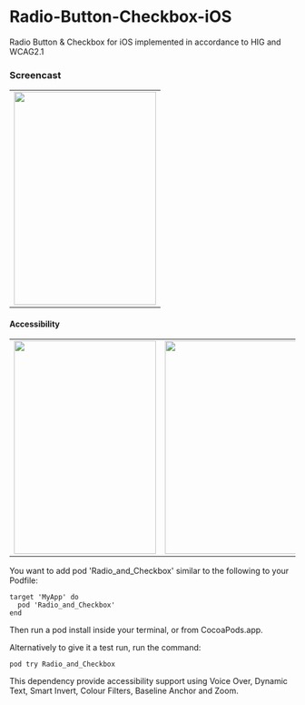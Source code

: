 # Radio-Button-Checkbox-iOS
Radio Button &amp; Checkbox for iOS implemented in accordance to HIG and WCAG2.1

### Screencast
<table>
  <tr>
    <td><img src="https://thumbs.gfycat.com/ViciousUnluckyCuckoo-size_restricted.gif" width="250" height="375"/></td>
  </tr>
</table>

#### Accessibility
<table>
  <tr>
    <td><img src="https://thumbs.gfycat.com/ScholarlyClearcutFoal-size_restricted.gif" width="250" height="375"/></td>
    <td><img src="https://thumbs.gfycat.com/ThreadbareHilariousBovine-size_restricted.gif" width="250" height="375"/></td>
  </tr>
</table>

You want to add pod 'Radio_and_Checkbox' similar to the following to your Podfile:

```
target 'MyApp' do
  pod 'Radio_and_Checkbox'
end
````

Then run a pod install inside your terminal, or from CocoaPods.app.

Alternatively to give it a test run, run the command:

```
pod try Radio_and_Checkbox
```

This dependency provide accessibility support using Voice Over, Dynamic Text, Smart Invert, Colour Filters, Baseline Anchor and Zoom.
